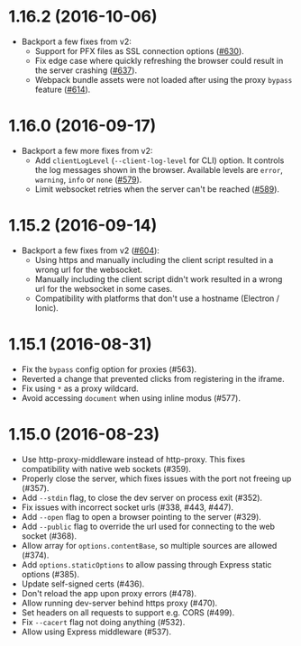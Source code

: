 # 1.16.2 (2016-10-06)

- Backport a few fixes from v2:
    - Support for PFX files as SSL connection options ([#630](https://github.com/webpack/webpack-dev-server/pull/630)).
    - Fix edge case where quickly refreshing the browser could result in the server crashing ([#637](https://github.com/webpack/webpack-dev-server/pull/637)).
    - Webpack bundle assets were not loaded after using the proxy `bypass` feature ([#614](https://github.com/webpack/webpack-dev-server/pull/614)). 

# 1.16.0 (2016-09-17)

- Backport a few more fixes from v2:
    - Add `clientLogLevel` (`--client-log-level` for CLI) option. It controls the log messages shown in the browser. Available levels are `error`, `warning`, `info` or `none` ([#579](https://github.com/webpack/webpack-dev-server/issues/579)).
    - Limit websocket retries when the server can't be reached ([#589](https://github.com/webpack/webpack-dev-server/issues/589)).

# 1.15.2 (2016-09-14)

- Backport a few fixes from v2 ([#604](https://github.com/webpack/webpack-dev-server/pull/604)):
    - Using https and manually including the client script resulted in a wrong url for the websocket.
    - Manually including the client script didn't work resulted in a wrong url for the websocket in some cases.
    - Compatibility with platforms that don't use a hostname (Electron / Ionic).

# 1.15.1 (2016-08-31)

- Fix the `bypass` config option for proxies (#563).
- Reverted a change that prevented clicks from registering in the iframe.
- Fix using `*` as a proxy wildcard.
- Avoid accessing `document` when using inline modus (#577).

# 1.15.0 (2016-08-23)

- Use http-proxy-middleware instead of http-proxy. This fixes compatibility with native web sockets (#359).
- Properly close the server, which fixes issues with the port not freeing up (#357).
- Add `--stdin` flag, to close the dev server on process exit (#352).
- Fix issues with incorrect socket urls (#338, #443, #447).
- Add `--open` flag to open a browser pointing to the server (#329).
- Add `--public` flag to override the url used for connecting to the web socket (#368).
- Allow array for `options.contentBase`, so multiple sources are allowed (#374).
- Add `options.staticOptions` to allow passing through Express static options (#385).
- Update self-signed certs (#436).
- Don't reload the app upon proxy errors (#478).
- Allow running dev-server behind https proxy (#470).
- Set headers on all requests to support e.g. CORS (#499).
- Fix `--cacert` flag not doing anything (#532).
- Allow using Express middleware (#537).
